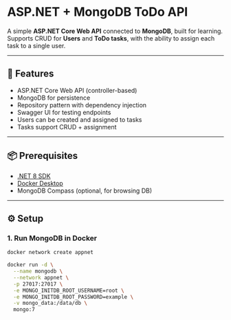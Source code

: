 # ASP.NET + MongoDB ToDo API

A simple **ASP.NET Core Web API** connected to **MongoDB**, built for learning.  
Supports CRUD for **Users** and **ToDo tasks**, with the ability to assign each task to a single user.

---

## 🚀 Features

- ASP.NET Core Web API (controller-based)
- MongoDB for persistence
- Repository pattern with dependency injection
- Swagger UI for testing endpoints
- Users can be created and assigned to tasks
- Tasks support CRUD + assignment

---

## 📦 Prerequisites

- [.NET 8 SDK](https://dotnet.microsoft.com/download)
- [Docker Desktop](https://www.docker.com/products/docker-desktop)
- MongoDB Compass (optional, for browsing DB)

---

## ⚙️ Setup

### 1. Run MongoDB in Docker

```bash
docker network create appnet

docker run -d \
  --name mongodb \
  --network appnet \
  -p 27017:27017 \
  -e MONGO_INITDB_ROOT_USERNAME=root \
  -e MONGO_INITDB_ROOT_PASSWORD=example \
  -v mongo_data:/data/db \
  mongo:7
```
